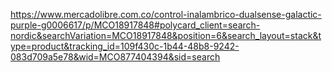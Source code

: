 https://www.mercadolibre.com.co/control-inalambrico-dualsense-galactic-purple-g0006617/p/MCO18917848#polycard_client=search-nordic&searchVariation=MCO18917848&position=6&search_layout=stack&type=product&tracking_id=109f430c-1b44-48b8-9242-083d709a5e78&wid=MCO877404394&sid=search
